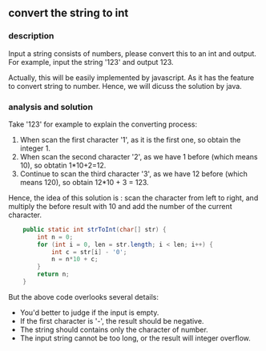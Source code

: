 ## convert the string to int

### description

Input a string consists of numbers, please convert this to an int and output. For example, input the string '123' and output 123.

Actually, this will be easily implemented by javascript. As it has the feature to convert string to number. Hence, we will dicuss the solution by java.

### analysis and solution

Take '123' for example to explain the converting process:

1. When scan the first character '1', as it is the first one, so obtain the integer 1.
2. When scan the second character '2', as we have 1 before (which means 10), so obtatin 1*10+2=12.
3. Continue to scan the third character '3', as we have 12 before (which means 120), so obtain 12*10 + 3 = 123.

Hence, the idea of this solution is : scan the character from left to right, and multiply the before result with 10 and add the number of the current character.

```java
    public static int strToInt(char[] str) {
        int n = 0;
        for (int i = 0, len = str.length; i < len; i++) {
            int c = str[i] - '0';
            n = n*10 + c;
        }
        return n;
    }
```

But the above code overlooks several details:

* You'd better to judge if the input is empty.
* If the first character is '-', the result should be negative.
* The string should contains only the character of number.
* The input string cannot be too long, or the result will integer overflow.
